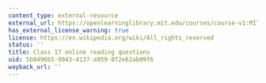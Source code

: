 ```yaml
---
content_type: external-resource
external_url: https://openlearninglibrary.mit.edu/courses/course-v1:MITx+18.05r_10+2022_Summer/courseware/week9/class17/3?activate_block_id=block-v1%3AMITx%2B18.05r_10%2B2022_Summer%2Btype%40vertical%2Bblock%40class17-rq1-vertical
has_external_license_warning: true
license: https://en.wikipedia.org/wiki/All_rights_reserved
status: ''
title: Class 17 online reading questions
uid: 5b0496b5-9043-4137-a959-8f2e62ab09f6
wayback_url: ''
---
```

